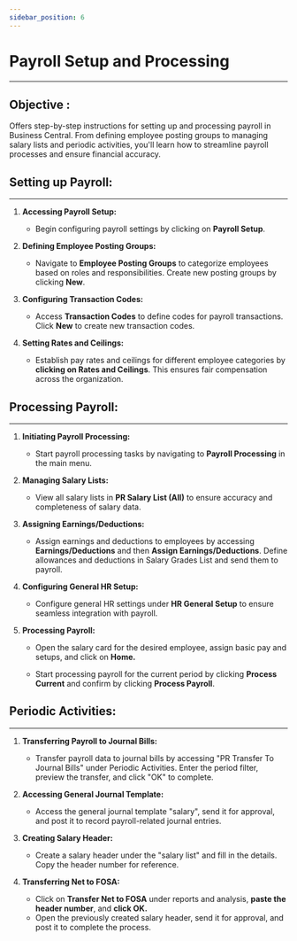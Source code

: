 ```yaml
---
sidebar_position: 6
---
```


# Payroll Setup and Processing
---

<div class="customized-intro-container" id="introduction">
    <h2 class="payroll-processsing"> Objective : </h2>
    <p> 
    Offers step-by-step instructions for setting up and processing payroll in Business Central. From defining employee posting groups to managing salary lists and periodic activities, you'll learn how to streamline payroll processes and ensure financial accuracy.
    </p>
</div>

## **Setting up Payroll:**

---

1. **Accessing Payroll Setup:**
   - Begin configuring payroll settings by clicking on **Payroll Setup**.

2. **Defining Employee Posting Groups:**
   - Navigate to **Employee Posting Groups** to categorize employees based on roles and responsibilities. Create new posting groups by clicking **New**.

3. **Configuring Transaction Codes:**
   - Access **Transaction Codes** to define codes for payroll transactions. Click **New** to create new transaction codes.

4. **Setting Rates and Ceilings:**
   - Establish pay rates and ceilings for different employee categories by **clicking on Rates and Ceilings**. This ensures fair compensation across the organization.

## **Processing Payroll:**

---

1. **Initiating Payroll Processing:**
   - Start payroll processing tasks by navigating to **Payroll Processing** in the main menu.

2. **Managing Salary Lists:**
   - View all salary lists in **PR Salary List (All)** to ensure accuracy and completeness of salary data.

3. **Assigning Earnings/Deductions:**
   - Assign earnings and deductions to employees by accessing **Earnings/Deductions** and then **Assign Earnings/Deductions**. Define allowances and deductions in Salary Grades List and send them to payroll.

4. **Configuring General HR Setup:**
   - Configure general HR settings under **HR General Setup** to ensure seamless integration with payroll.

5. **Processing Payroll:**
   - Open the salary card for the desired employee, assign basic pay and setups, and click on **Home.** 
   
   - Start processing payroll for the current period by clicking **Process Current** and confirm by clicking **Process Payroll**.

## **Periodic Activities:**

---

1. **Transferring Payroll to Journal Bills:**
   - Transfer payroll data to journal bills by accessing "PR Transfer To Journal Bills" under Periodic Activities. Enter the period filter, preview the transfer, and click "OK" to complete.

2. **Accessing General Journal Template:**
   - Access the general journal template "salary", send it for approval, and post it to record payroll-related journal entries.

3. **Creating Salary Header:**
   - Create a salary header under the "salary list" and fill in the details. Copy the header number for reference.

4. **Transferring Net to FOSA:**
   - Click on **Transfer Net to FOSA** under reports and analysis, **paste the header number**, and **click OK.** 
   - Open the previously created salary header, send it for approval, and post it to complete the process.
